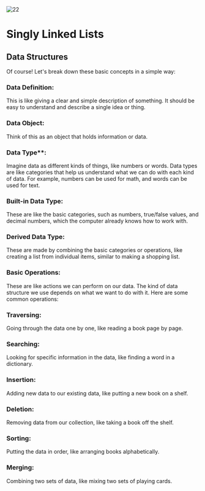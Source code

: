 ![22](https://github.com/manningstinson/holbertonschool-low_level_programming/assets/104523090/2a2f99b9-eb74-4021-93e5-9a8530f9a9ea)
# Singly Linked Lists

## Data Structures
Of course! Let's break down these basic concepts in a simple way:

### Data Definition: 
This is like giving a clear and simple description of something. It should be easy to understand and describe a single idea or thing.

### Data Object: 
Think of this as an object that holds information or data.

### Data Type**: 
Imagine data as different kinds of things, like numbers or words. Data types are like categories that help us understand what we can do with each kind of data. For example, numbers can be used for math, and words can be used for text.

### Built-in Data Type: 
These are like the basic categories, such as numbers, true/false values, and decimal numbers, which the computer already knows how to work with.

### Derived Data Type: 
These are made by combining the basic categories or operations, like creating a list from individual items, similar to making a shopping list.

### Basic Operations: 
These are like actions we can perform on our data. The kind of data structure we use depends on what we want to do with it. Here are some common operations:

### Traversing: 
Going through the data one by one, like reading a book page by page.

### Searching: 
Looking for specific information in the data, like finding a word in a dictionary.

### Insertion: 
Adding new data to our existing data, like putting a new book on a shelf.

### Deletion: 
Removing data from our collection, like taking a book off the shelf.

### Sorting: 
Putting the data in order, like arranging books alphabetically.

### Merging: 
Combining two sets of data, like mixing two sets of playing cards.
   
